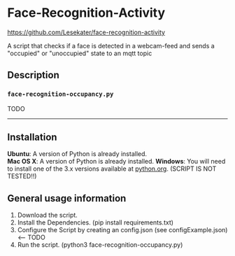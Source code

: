 # Face-Recognition-Activity
https://github.com/Lesekater/face-recognition-activity

A script that checks if a face is detected in a webcam-feed and sends a "occupied" or "unoccupied" state to an mqtt topic


## Description

### `face-recognition-occupancy.py`
TODO

---

## Installation

**Ubuntu**: A version of Python is already installed.  
**Mac OS X**: A version of Python is already installed.
**Windows**: You will need to install one of the 3.x versions available at [python.org](http://www.python.org/getit/). (SCRIPT IS NOT TESTED!!)

## General usage information

1. Download the script.
2. Install the Dependencies. (pip install requirements.txt)
3. Configure the Script by creating an config.json (see configExample.json) <-- TODO
4. Run the script. (python3 face-recognition-occupancy.py)